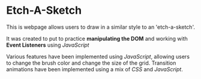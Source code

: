 # Etch-A-Sketch

This is webpage  allows users to draw in a similar style to an 'etch-a-sketch'. 

It was created to put to practice **manipulating the DOM** and working with **Event Listeners** using *JavaScript*

Various features have been implemented using *JavaScript*, allowing users to change the brush color and change the size of the grid. Transition animations have been implemented using a mix of *CSS* and *JavaScript*. 
